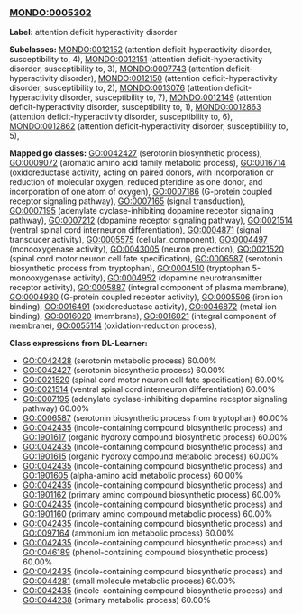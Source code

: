 
### [MONDO:0005302](http://purl.obolibrary.org/obo/MONDO_0005302)
**Label:** attention deficit hyperactivity disorder

**Subclasses:** [MONDO:0012152](http://purl.obolibrary.org/obo/MONDO_0012152) (attention deficit-hyperactivity disorder, susceptibility to, 4), [MONDO:0012151](http://purl.obolibrary.org/obo/MONDO_0012151) (attention deficit-hyperactivity disorder, susceptibility to, 3), [MONDO:0007743](http://purl.obolibrary.org/obo/MONDO_0007743) (attention deficit-hyperactivity disorder), [MONDO:0012150](http://purl.obolibrary.org/obo/MONDO_0012150) (attention deficit-hyperactivity disorder, susceptibility to, 2), [MONDO:0013076](http://purl.obolibrary.org/obo/MONDO_0013076) (attention deficit-hyperactivity disorder, susceptibility to, 7), [MONDO:0012149](http://purl.obolibrary.org/obo/MONDO_0012149) (attention deficit-hyperactivity disorder, susceptibility to, 1), [MONDO:0012863](http://purl.obolibrary.org/obo/MONDO_0012863) (attention deficit-hyperactivity disorder, susceptibility to, 6), [MONDO:0012862](http://purl.obolibrary.org/obo/MONDO_0012862) (attention deficit-hyperactivity disorder, susceptibility to, 5), 

**Mapped go classes:** [GO:0042427](http://purl.obolibrary.org/obo/GO_0042427) (serotonin biosynthetic process), [GO:0009072](http://purl.obolibrary.org/obo/GO_0009072) (aromatic amino acid family metabolic process), [GO:0016714](http://purl.obolibrary.org/obo/GO_0016714) (oxidoreductase activity, acting on paired donors, with incorporation or reduction of molecular oxygen, reduced pteridine as one donor, and incorporation of one atom of oxygen), [GO:0007186](http://purl.obolibrary.org/obo/GO_0007186) (G-protein coupled receptor signaling pathway), [GO:0007165](http://purl.obolibrary.org/obo/GO_0007165) (signal transduction), [GO:0007195](http://purl.obolibrary.org/obo/GO_0007195) (adenylate cyclase-inhibiting dopamine receptor signaling pathway), [GO:0007212](http://purl.obolibrary.org/obo/GO_0007212) (dopamine receptor signaling pathway), [GO:0021514](http://purl.obolibrary.org/obo/GO_0021514) (ventral spinal cord interneuron differentiation), [GO:0004871](http://purl.obolibrary.org/obo/GO_0004871) (signal transducer activity), [GO:0005575](http://purl.obolibrary.org/obo/GO_0005575) (cellular_component), [GO:0004497](http://purl.obolibrary.org/obo/GO_0004497) (monooxygenase activity), [GO:0043005](http://purl.obolibrary.org/obo/GO_0043005) (neuron projection), [GO:0021520](http://purl.obolibrary.org/obo/GO_0021520) (spinal cord motor neuron cell fate specification), [GO:0006587](http://purl.obolibrary.org/obo/GO_0006587) (serotonin biosynthetic process from tryptophan), [GO:0004510](http://purl.obolibrary.org/obo/GO_0004510) (tryptophan 5-monooxygenase activity), [GO:0004952](http://purl.obolibrary.org/obo/GO_0004952) (dopamine neurotransmitter receptor activity), [GO:0005887](http://purl.obolibrary.org/obo/GO_0005887) (integral component of plasma membrane), [GO:0004930](http://purl.obolibrary.org/obo/GO_0004930) (G-protein coupled receptor activity), [GO:0005506](http://purl.obolibrary.org/obo/GO_0005506) (iron ion binding), [GO:0016491](http://purl.obolibrary.org/obo/GO_0016491) (oxidoreductase activity), [GO:0046872](http://purl.obolibrary.org/obo/GO_0046872) (metal ion binding), [GO:0016020](http://purl.obolibrary.org/obo/GO_0016020) (membrane), [GO:0016021](http://purl.obolibrary.org/obo/GO_0016021) (integral component of membrane), [GO:0055114](http://purl.obolibrary.org/obo/GO_0055114) (oxidation-reduction process), 

**Class expressions from DL-Learner:**

- [GO:0042428](http://purl.obolibrary.org/obo/GO_0042428) (serotonin metabolic process) 60.00%
- [GO:0042427](http://purl.obolibrary.org/obo/GO_0042427) (serotonin biosynthetic process) 60.00%
- [GO:0021520](http://purl.obolibrary.org/obo/GO_0021520) (spinal cord motor neuron cell fate specification) 60.00%
- [GO:0021514](http://purl.obolibrary.org/obo/GO_0021514) (ventral spinal cord interneuron differentiation) 60.00%
- [GO:0007195](http://purl.obolibrary.org/obo/GO_0007195) (adenylate cyclase-inhibiting dopamine receptor signaling pathway) 60.00%
- [GO:0006587](http://purl.obolibrary.org/obo/GO_0006587) (serotonin biosynthetic process from tryptophan) 60.00%
- [GO:0042435](http://purl.obolibrary.org/obo/GO_0042435) (indole-containing compound biosynthetic process) and [GO:1901617](http://purl.obolibrary.org/obo/GO_1901617) (organic hydroxy compound biosynthetic process) 60.00%
- [GO:0042435](http://purl.obolibrary.org/obo/GO_0042435) (indole-containing compound biosynthetic process) and [GO:1901615](http://purl.obolibrary.org/obo/GO_1901615) (organic hydroxy compound metabolic process) 60.00%
- [GO:0042435](http://purl.obolibrary.org/obo/GO_0042435) (indole-containing compound biosynthetic process) and [GO:1901605](http://purl.obolibrary.org/obo/GO_1901605) (alpha-amino acid metabolic process) 60.00%
- [GO:0042435](http://purl.obolibrary.org/obo/GO_0042435) (indole-containing compound biosynthetic process) and [GO:1901162](http://purl.obolibrary.org/obo/GO_1901162) (primary amino compound biosynthetic process) 60.00%
- [GO:0042435](http://purl.obolibrary.org/obo/GO_0042435) (indole-containing compound biosynthetic process) and [GO:1901160](http://purl.obolibrary.org/obo/GO_1901160) (primary amino compound metabolic process) 60.00%
- [GO:0042435](http://purl.obolibrary.org/obo/GO_0042435) (indole-containing compound biosynthetic process) and [GO:0097164](http://purl.obolibrary.org/obo/GO_0097164) (ammonium ion metabolic process) 60.00%
- [GO:0042435](http://purl.obolibrary.org/obo/GO_0042435) (indole-containing compound biosynthetic process) and [GO:0046189](http://purl.obolibrary.org/obo/GO_0046189) (phenol-containing compound biosynthetic process) 60.00%
- [GO:0042435](http://purl.obolibrary.org/obo/GO_0042435) (indole-containing compound biosynthetic process) and [GO:0044281](http://purl.obolibrary.org/obo/GO_0044281) (small molecule metabolic process) 60.00%
- [GO:0042435](http://purl.obolibrary.org/obo/GO_0042435) (indole-containing compound biosynthetic process) and [GO:0044238](http://purl.obolibrary.org/obo/GO_0044238) (primary metabolic process) 60.00%



